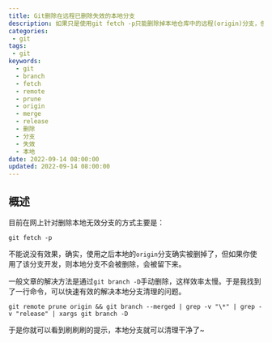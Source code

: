 ```yaml
---
title: Git删除在远程已删除失效的本地分支
description: 如果只是使用git fetch -p只能删除掉本地仓库中的远程(origin)分支，但本地分支并不能被删除。这篇文章介绍了如何使用一行命令删除在远程仓库中已经失效且本地仓库中未删除的分支。
categories:
 - git
tags:
 - git
keywords:
  - git
  - branch
  - fetch
  - remote
  - prune
  - origin
  - merge
  - release
  - 删除
  - 分支
  - 失效
  - 本地
date: 2022-09-14 08:00:00
updated: 2022-09-14 08:00:00
---
```


## 概述

目前在网上针对删除本地无效分支的方式主要是：

```shell
git fetch -p
```

不能说没有效果，确实，使用之后本地的`origin`分支确实被删掉了，但如果你使用了该分支开发，则本地分支不会被删除，会被留下来。

一般文章的解决方法是通过`git branch -D`手动删除，这样效率太慢。于是我找到了一行命令，可以快速有效的解决本地分支清理的问题。

```shell
git remote prune origin && git branch --merged | grep -v "\*" | grep -v "release" | xargs git branch -D
```

于是你就可以看到刷刷刷的提示，本地分支就可以清理干净了~

